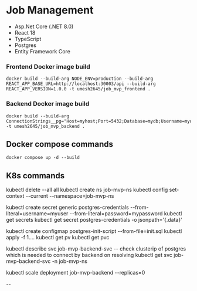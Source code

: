 # Job Management

- Asp.Net Core (.NET 8.0)
- React 18
- TypeScript
- Postgres
- Entity Framework Core

### Frontend Docker image build

```
docker build --build-arg NODE_ENV=production --build-arg REACT_APP_BASE_URL=http://localhost:30003/api --build-arg REACT_APP_VERSION=1.0.0 -t umesh2645/job_mvp_frontend .
```

### Backend Docker image build

```
docker build --build-arg ConnectionStrings__pg="Host=myhost;Port=5432;Database=mydb;Username=myuser;Password=mypassword;" -t umesh2645/job_mvp_backend .
```

## Docker compose commands

`docker compose up -d --build`

## K8s commands

kubectl delete --all all
kubectl create ns job-mvp-ns
kubectl config set-context --current --namespace=job-mvp-ns

kubectl create secret generic postgres-credentials --from-literal=username=myuser --from-literal=password=mypassword
kubectl get secrets
kubectl get secret postgres-credentials -o jsonpath='{.data}'

kubectl create configmap postgres-init-script --from-file=init.sql
kubectl apply -f 1....
kubectl get pv
kubectl get pvc

kubectl describe svc job-mvp-backend-svc
-- check clusterip of postgres which is needed to connect by backend on resolving
kubectl get svc job-mvp-backend-svc -n job-mvp-ns

kubectl scale deployment job-mvp-backend --replicas=0

--

